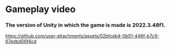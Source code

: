 # Gameplay video
### The version of Unity in which the game is made is 2022.3.48f1.
https://github.com/user-attachments/assets/02bfceb4-0b51-446f-b7c9-67edbd06f4cd

